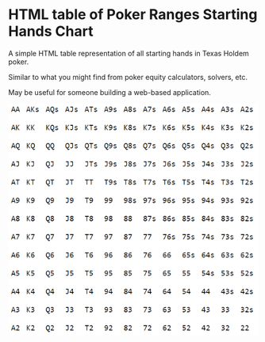 # HTML table of Poker Ranges Starting Hands Chart
A simple HTML table representation of all starting hands in Texas Holdem poker.

Similar to what you might find from poker equity calculators, solvers, etc.

May be useful for someone building a web-based application.

![HTML Table Poker Starting Hands Chart Screenshot](poker-starting-hands-chart.PNG)
